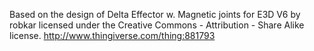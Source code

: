 Based on the design of Delta Effector w. Magnetic joints for E3D V6 by robkar
licensed under the Creative Commons - Attribution - Share Alike license.
http://www.thingiverse.com/thing:881793
